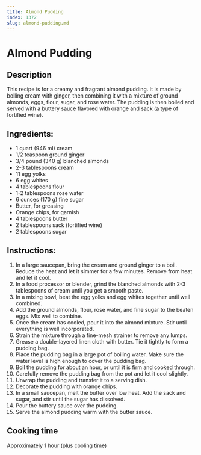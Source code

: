 ```yaml
---
title: Almond Pudding
index: 1372
slug: almond-pudding.md
---
```


# Almond Pudding

## Description
This recipe is for a creamy and fragrant almond pudding. It is made by boiling cream with ginger, then combining it with a mixture of ground almonds, eggs, flour, sugar, and rose water. The pudding is then boiled and served with a buttery sauce flavored with orange and sack (a type of fortified wine).

## Ingredients:
- 1 quart (946 ml) cream
- 1/2 teaspoon ground ginger
- 3/4 pound (340 g) blanched almonds
- 2-3 tablespoons cream
- 11 egg yolks
- 6 egg whites
- 4 tablespoons flour
- 1-2 tablespoons rose water
- 6 ounces (170 g) fine sugar
- Butter, for greasing
- Orange chips, for garnish
- 4 tablespoons butter
- 2 tablespoons sack (fortified wine)
- 2 tablespoons sugar

## Instructions:
1. In a large saucepan, bring the cream and ground ginger to a boil. Reduce the heat and let it simmer for a few minutes. Remove from heat and let it cool.
2. In a food processor or blender, grind the blanched almonds with 2-3 tablespoons of cream until you get a smooth paste.
3. In a mixing bowl, beat the egg yolks and egg whites together until well combined.
4. Add the ground almonds, flour, rose water, and fine sugar to the beaten eggs. Mix well to combine.
5. Once the cream has cooled, pour it into the almond mixture. Stir until everything is well incorporated.
6. Strain the mixture through a fine-mesh strainer to remove any lumps.
7. Grease a double-layered linen cloth with butter. Tie it tightly to form a pudding bag.
8. Place the pudding bag in a large pot of boiling water. Make sure the water level is high enough to cover the pudding bag.
9. Boil the pudding for about an hour, or until it is firm and cooked through.
10. Carefully remove the pudding bag from the pot and let it cool slightly.
11. Unwrap the pudding and transfer it to a serving dish.
12. Decorate the pudding with orange chips.
13. In a small saucepan, melt the butter over low heat. Add the sack and sugar, and stir until the sugar has dissolved.
14. Pour the buttery sauce over the pudding.
15. Serve the almond pudding warm with the butter sauce.

## Cooking time
Approximately 1 hour (plus cooling time)